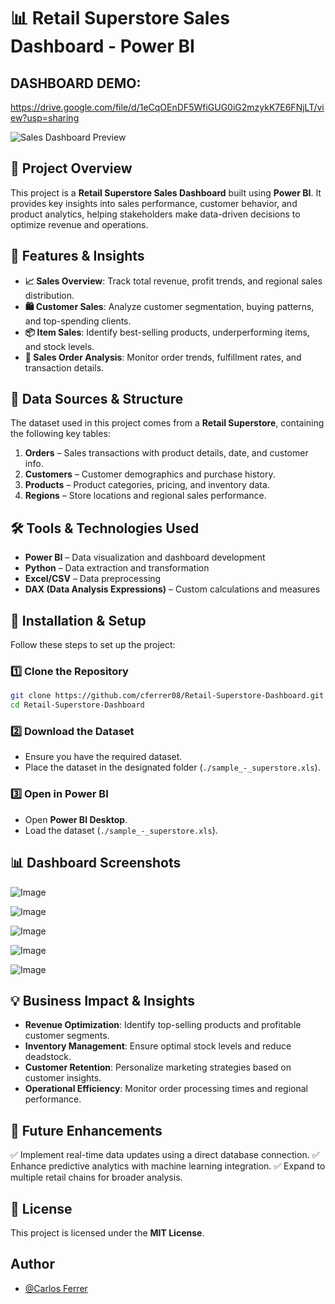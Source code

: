 
# 📊 Retail Superstore Sales Dashboard - Power BI

## DASHBOARD DEMO: 
https://drive.google.com/file/d/1eCqOEnDF5WfiGUG0iG2mzykK7E6FNjLT/view?usp=sharing



![Sales Dashboard Preview](https://github.com/user-attachments/assets/94615032-8a88-41f5-bc87-30958f364cab)

## 📌 Project Overview
This project is a **Retail Superstore Sales Dashboard** built using **Power BI**. It provides key insights into sales performance, customer behavior, and product analytics, helping stakeholders make data-driven decisions to optimize revenue and operations.

## 🎯 Features & Insights
- **📈 Sales Overview**: Track total revenue, profit trends, and regional sales distribution.
- **🛍️ Customer Sales**: Analyze customer segmentation, buying patterns, and top-spending clients.
- **📦 Item Sales**: Identify best-selling products, underperforming items, and stock levels.
- **📑 Sales Order Analysis**: Monitor order trends, fulfillment rates, and transaction details.

## 📂 Data Sources & Structure
The dataset used in this project comes from a **Retail Superstore**, containing the following key tables:
1. **Orders** – Sales transactions with product details, date, and customer info.
2. **Customers** – Customer demographics and purchase history.
3. **Products** – Product categories, pricing, and inventory data.
4. **Regions** – Store locations and regional sales performance.

## 🛠️ Tools & Technologies Used
- **Power BI** – Data visualization and dashboard development
- **Python** – Data extraction and transformation
- **Excel/CSV** – Data preprocessing
- **DAX (Data Analysis Expressions)** – Custom calculations and measures

## 🚀 Installation & Setup
Follow these steps to set up the project:

### 1️⃣ Clone the Repository
```bash
git clone https://github.com/cferrer08/Retail-Superstore-Dashboard.git
cd Retail-Superstore-Dashboard
```

### 2️⃣ Download the Dataset
- Ensure you have the required dataset.
- Place the dataset in the designated folder (`./sample_-_superstore.xls`).

### 3️⃣ Open in Power BI
- Open **Power BI Desktop**.
- Load the dataset (`./sample_-_superstore.xls`).

## 📊 Dashboard Screenshots
![Image](https://github.com/user-attachments/assets/62703471-a408-4b30-814d-c6ae0b127c86)

![Image](https://github.com/user-attachments/assets/f73eff35-47f3-41a1-a695-b996a597d8d1)

![Image](https://github.com/user-attachments/assets/d91aa4a3-7751-4723-99db-6d8b33956597)

![Image](https://github.com/user-attachments/assets/090cd3f3-cb25-4dae-992c-0ce9a5fc44a9)

![Image](https://github.com/user-attachments/assets/5ab4d6eb-8c74-47de-848f-5e60f55acdf9)

## 💡 Business Impact & Insights
- **Revenue Optimization**: Identify top-selling products and profitable customer segments.
- **Inventory Management**: Ensure optimal stock levels and reduce deadstock.
- **Customer Retention**: Personalize marketing strategies based on customer insights.
- **Operational Efficiency**: Monitor order processing times and regional performance.

## 📌 Future Enhancements
✅ Implement real-time data updates using a direct database connection.
✅ Enhance predictive analytics with machine learning integration.
✅ Expand to multiple retail chains for broader analysis.

## 📜 License
This project is licensed under the **MIT License**.

## Author

- [@Carlos Ferrer](https://github.com/Cferrer08)
